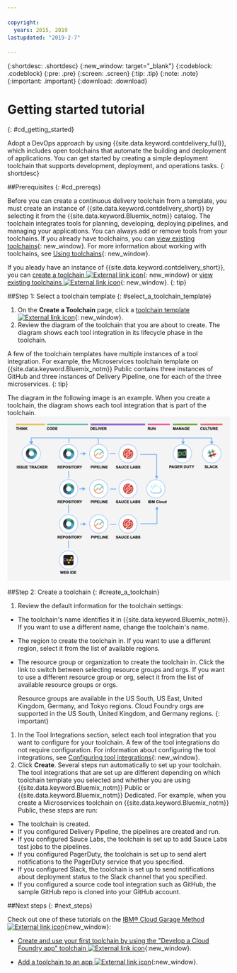 ```yaml
---

copyright:
  years: 2015, 2019
lastupdated: "2019-2-7"

---
```


{:shortdesc: .shortdesc}
{:new_window: target="_blank"}
{:codeblock: .codeblock}
{:pre: .pre}
{:screen: .screen}
{:tip: .tip}
{:note: .note}
{:important: .important}
{:download: .download}


# Getting started tutorial
{: #cd_getting_started}

Adopt a DevOps approach by using {{site.data.keyword.contdelivery_full}}, which includes open toolchains that automate the building and deployment of applications. You can get started by creating a simple deployment toolchain that supports development, deployment, and operations tasks. 
{: shortdesc}

##Prerequisites
{: #cd_prereqs}

Before you can create a continuous delivery toolchain from a template, you must create an instance of {{site.data.keyword.contdelivery_short}} by selecting it from the {{site.data.keyword.Bluemix_notm}} catalog. The toolchain integrates tools for planning, developing, deploying pipelines, and managing your applications. You can always add or remove tools from your toolchains. If you already have toolchains, you can [view existing toolchains](/docs/services/ContinuousDelivery?topic=ContinuousDelivery-toolchains_getting_started#viewing_a_toolchain){: new_window}. For more information about working with toolchains, see [Using toolchains](/docs/ContinuousDelivery?topic=ContinuousDelivery-toolchains-using){: new_window}.

If you aleady have an instance of {{site.data.keyword.contdelivery_short}}, you can [create a toolchain ![External link icon](../../icons/launch-glyph.svg "External link icon")](https://cloud.ibm.com/devops/create){: new_window} or [view existing toolchains ![External link icon](../../icons/launch-glyph.svg "External link icon")](https://cloud.ibm.com/devops/toolchains){: new_window}.
{: tip}

##Step 1: Select a toolchain template
{: #select_a_toolchain_template}

1. On the **Create a Toolchain** page, click a [toolchain template ![External link icon](../../icons/launch-glyph.svg "External link icon")](https://cloud.ibm.com/devops/create){: new_window}.
1. Review the diagram of the toolchain that you are about to create. The diagram shows each tool integration in its lifecycle phase in the toolchain.

 A few of the toolchain templates have multiple instances of a tool integration. For example, the Microservices toolchain template on {{site.data.keyword.Bluemix_notm}} Public contains three instances of GitHub and three instances of Delivery Pipeline, one for each of the three microservices.
 {: tip}

 The diagram in the following image is an example. When you create a toolchain, the diagram shows each tool integration that is part of the toolchain.
 ![Toolchain_diagram](images/toolchain_diagram2.png)
 
##Step 2: Create a toolchain 
{: #create_a_toolchain}
 
1. Review the default information for the toolchain settings:

 * The toolchain's name identifies it in {{site.data.keyword.Bluemix_notm}}. If you want to use a different name, change the toolchain's name.
 * The region to create the toolchain in. If you want to use a different region, select it from the list of available regions.
 * The resource group or organization to create the toolchain in. Click the link to switch between selecting resource groups and orgs. If you want to use a different resource group or org, select it from the list of available resource groups or orgs.
 
   Resource groups are available in the US South, US East, United Kingdom, Germany, and Tokyo regions. Cloud Foundry orgs are supported in the US South, United Kingdom, and Germany regions.
   {: important}
 
1. In the Tool Integrations section, select each tool integration that you want to configure for your toolchain. A few of the tool integrations do not require configuration. For information about configuring the tool integrations, see [Configuring tool integrations](/docs/services/ContinuousDelivery?topic=ContinuousDelivery-integrations){: new_window}.
1. Click **Create**. Several steps run automatically to set up your toolchain. The tool integrations that are set up are different depending on which toolchain template you selected and whether you are using {{site.data.keyword.Bluemix_notm}} Public or {{site.data.keyword.Bluemix_notm}} Dedicated. For example, when you create a Microservices toolchain on {{site.data.keyword.Bluemix_notm}} Public, these steps are run:

 * The toolchain is created.
 * If you configured Delivery Pipeline, the pipelines are created and run.
 * If you configured Sauce Labs, the toolchain is set up to add Sauce Labs test jobs to the pipelines.
 * If you configured PagerDuty, the toolchain is set up to send alert notifications to the PagerDuty service that you specified.
 * If you configured Slack, the toolchain is set up to send notifications about deployment status to the Slack channel that you specified.
 * If you configured a source code tool integration such as GitHub, the sample GitHub repo is cloned into your GitHub account.

##Next steps
{: #next_steps}

Check out one of these tutorials on the [IBM&reg; Cloud Garage Method ![External link icon](../../icons/launch-glyph.svg "External link icon")](https://www.ibm.com/cloud/garage){:new_window}:

  * [Create and use your first toolchain by using the "Develop a Cloud Foundry app" toolchain ![External link icon](../../icons/launch-glyph.svg "External link icon")](https://www.ibm.com/cloud/garage/tutorials/introduce-develop-cloud-foundry-app-toolchain){:new_window}.

  * [Add a toolchain to an app ![External link icon](../../icons/launch-glyph.svg "External link icon")](https://www.ibm.com/cloud/garage/tutorials/add-a-toolchain-to-an-app?task=2){:new_window}.
